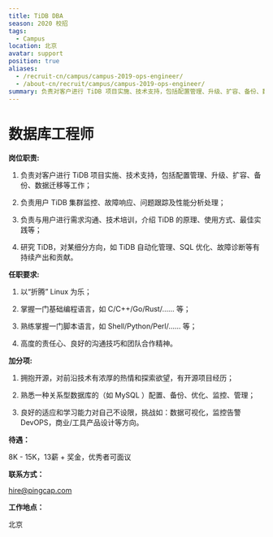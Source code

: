 ```yaml
---
title: TiDB DBA
season: 2020 校招 
tags:
  - Campus
location: 北京
avatar: support
position: true
aliases:
  - /recruit-cn/campus/campus-2019-ops-engineer/
  - /about-cn/recruit/campus/campus-2019-ops-engineer/
summary: 负责对客户进行 TiDB 项目实施、技术支持，包括配置管理、升级、扩容、备份、数据迁移等工作；负责用户 TiDB 集群监控、故障响应、问题跟踪及性能分析处理；负责与用户进行需求沟通、技术培训，介绍 TiDB 的原理、使用方式、最佳实践等；研究 TiDB，对某细分方向，如 TiDB 自动化管理、SQL 优化、故障诊断等有持续产出和贡献。
---
```


# 数据库工程师

**岗位职责:**

1. 负责对客户进行 TiDB 项目实施、技术支持，包括配置管理、升级、扩容、备份、数据迁移等工作；

2. 负责用户 TiDB 集群监控、故障响应、问题跟踪及性能分析处理；

3. 负责与用户进行需求沟通、技术培训，介绍 TiDB 的原理、使用方式、最佳实践等；

4. 研究 TiDB，对某细分方向，如 TiDB 自动化管理、SQL 优化、故障诊断等有持续产出和贡献。

**任职要求:**

1. 以“折腾” Linux 为乐；

2. 掌握一门基础编程语言，如 C/C++/Go/Rust/…… 等；

3. 熟练掌握一门脚本语言，如 Shell/Python/Perl/…… 等；

4. 高度的责任心、良好的沟通技巧和团队合作精神。

**加分项:**

1. 拥抱开源，对前沿技术有浓厚的热情和探索欲望，有开源项目经历；

2. 熟悉一种关系型数据库的（如 MySQL ）配置、备份、优化、监控、管理；

3. 良好的适应和学习能力对自己不设限，挑战如：数据可视化，监控告警 DevOPS，商业/工具产品设计等方向。

**待遇：**

8K - 15K，13薪 + 奖金，优秀者可面议

**联系方式：**

hire@pingcap.com

**工作地点：**

北京
